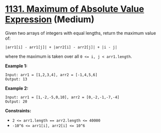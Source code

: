 # [1131. Maximum of Absolute Value Expression][link] (Medium)

[link]: https://leetcode.cn/problems/maximum-of-absolute-value-expression/

Given two arrays of integers with equal lengths, return the maximum value of:

`|arr1[i] - arr1[j]| + |arr2[i] - arr2[j]| + |i - j|`

where the maximum is taken over all `0 <= i, j < arr1.length`.

**Example 1:**

```
Input: arr1 = [1,2,3,4], arr2 = [-1,4,5,6]
Output: 13
```

**Example 2:**

```
Input: arr1 = [1,-2,-5,0,10], arr2 = [0,-2,-1,-7,-4]
Output: 20
```

**Constraints:**

- `2 <= arr1.length == arr2.length <= 40000`
- `-10^6 <= arr1[i], arr2[i] <= 10^6`
